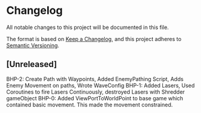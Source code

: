 # Changelog
All notable changes to this project will be documented in this file.

The format is based on [Keep a Changelog](https://keepachangelog.com/en/1.0.0/),
and this project adheres to [Semantic Versioning](https://semver.org/spec/v2.0.0.html).

## [Unreleased]
BHP-2: Create Path with Waypoints, Added EnemyPathing Script, Adds Enemy Movement on paths, Wrote WaveConfig
BHP-1: Added Lasers, Used Coroutines to fire Lasers Continuously, destroyed Lasers with Shredder gameObject
BHP-0: Added ViewPortToWorldPoint to base game which contained basic movement. This made the movement constrained.